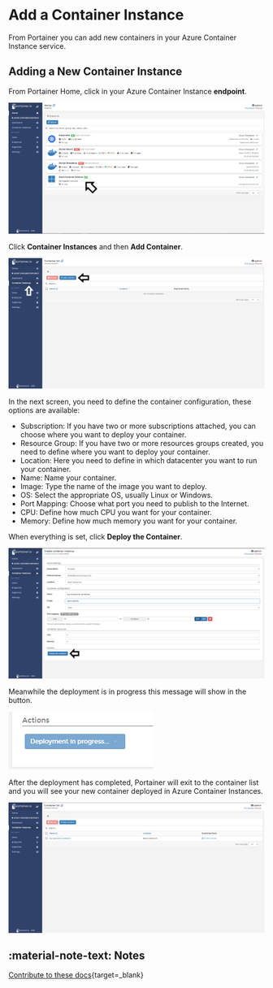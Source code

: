 # Add a Container Instance

From Portainer you can add new containers in your Azure Container Instance service.

## Adding a New Container Instance

From Portainer Home, click in your Azure Container Instance <b>endpoint</b>. 

![aci](assets/add-1.png)

Click <b>Container Instances</b> and then <b>Add Container</b>.

![aci](assets/add-2.png)

In the next screen, you need to define the container configuration, these options are available:

* Subscription: If you have two or more subscriptions attached, you can choose where you want to deploy your container.
* Resource Group: If you have two or more resources groups created, you need to define where you want to deploy your container.
* Location: Here you need to define in which datacenter you want to run your container.
* Name: Name your container.
* Image: Type the name of the image you want to deploy.
* OS: Select the appropriate OS, usually Linux or Windows.
* Port Mapping: Choose what port you need to publish to the Internet.
* CPU: Define how much CPU you want for your container.
* Memory: Define how much memory you want for your container.

When everything is set, click <b>Deploy the Container</b>.

![aci](assets/add-3.png)

Meanwhile the deployment is in progress this message will show in the button.

![aci](assets/add-4.png)

After the deployment has completed, Portainer will exit to the container list and you will see your new container deployed in Azure Container Instances.

![aci](assets/add-5.png)

## :material-note-text: Notes

[Contribute to these docs](https://github.com/portainer/portainer-docs/blob/master/contributing.md){target=_blank}
